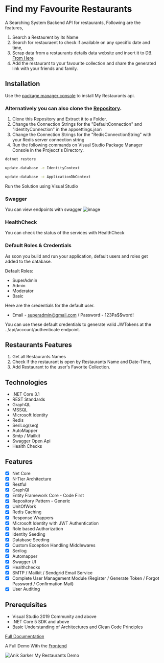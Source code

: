 
# Find my Favourite Restaurants

A Searching System Backend API for restaurants, Following are the features,
1. Search a Restaurent by its Name
2. Search for restauraent to check if available on any specific date and time,
3. Scrap data from a restaurants details data website and insert it to DB. [From Here](https://gist.githubusercontent.com/seahyc/7ee4da8a3fb75a13739bdf5549172b1f/raw/f1c3084250b1cb263198e433ae36ba8d7a0d9ea9/hours.csv)
4. Add the restaurant to your favourite collection and share the generated link with your friends and family.

## Installation

Use the [package manager console](https://docs.microsoft.com/en-us/nuget/consume-packages/install-use-packages-powershell) to install My Restaurants api. 

### Alternatively you can also clone the [Repository](https://github.com/sarkeranik/full-stack-18Oct2021-backend).

1. Clone this Repository and Extract it to a Folder.
2. Change the Connection Strings for the "DefaultConnection" and "IdentityConnection" in the appsettings.json
3. Change the Connection Strings for the "RedisConnectionString" with your Redis server connection string
4. Run the following commands on Visual Studio Package Manager Console in the Projecct's Directory.
```bash
dotnet restore
```
```bash
update-database -c IdentityContext
```
```bash
update-database -c ApplicationDbContext
```
Run the Solution using Visual Studio

### Swagger
You can view endpoints with swagger
![image](https://user-images.githubusercontent.com/65606710/160292141-97e53c94-e598-4a7e-8830-571f98ff9b31.png)
### HealthCheck
You can check the status of the services with HealthCheck

### Default Roles & Credentials
As soon you build and run your application, default users and roles get added to the database.

Default Roles:
- SuperAdmin
- Admin
- Moderator
- Basic

Here are the credentials for the default user.
- Email - superadmin@gmail.com  / Password - 123Pa$$word!

You can use these default credentials to generate valid JWTokens at the ../api/account/authenticate endpoint.

## Restaurants Features
1. Get all Restaurants Names
2. Check If the restaurant is open by Restaurants Name and Date-Time,
3. Add Restaurant to the user's Favorite Collection.

## Technologies
- .NET Core 3.1
- REST Standards
- GraphQL
- MSSQL
- Microsoft Identity
- Redis
- SeriLog(seq)
- AutoMapper
- Smtp / Mailkit
- Swagger Open Api
- Health Checks

## Features
- [x] Net Core
- [x] N-Tier Architecture
- [x] Restful
- [x] GraphQl
- [x] Entity Framework Core - Code First
- [x] Repository Pattern - Generic
- [x] UnitOfWork
- [x] Redis Caching
- [x] Response Wrappers
- [x] Microsoft Identity with JWT Authentication
- [x] Role based Authorization
- [x] Identity Seeding
- [x] Database Seeding
- [x] Custom Exception Handling Middlewares
- [x] Serilog
- [x] Automapper
- [x] Swagger UI
- [x] Healthchecks
- [x] SMTP / Mailkit / Sendgrid Email Service
- [x] Complete User Management Module (Register / Generate Token / Forgot Password / Confirmation Mail)
- [x] User Auditing

## Prerequisites
- Visual Studio 2019 Community and above
- .NET Core 5 SDK and above
- Basic Understanding of Architectures and Clean Code Principles

[Full Documentation](https://drive.google.com/drive/u/1/folders/1eZrpNhOdoPj6Btm0MWVlK_OQmDJID2mX)

A Full Demo With the [Frontend](https://github.com/sarkeranik/my_restaurents_frontend)

![Anik Sarker My Restaurants Demo](https://github.com/sarkeranik/myRestaurantsGifFile/blob/main/Anik%20Sarker%20My%20Restaurants%20Demo.gif)
